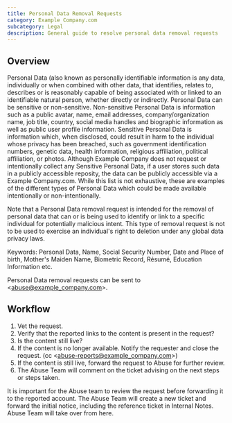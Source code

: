 ```yaml
---
title: Personal Data Removal Requests
category: Example Company.com
subcategory: Legal
description: General guide to resolve personal data removal requests
---
```


## Overview

Personal Data (also known as personally identifiable information is any data, individually or when combined with other data, that identifies, relates to, describes or is reasonably capable of being associated with or linked to an identifiable natural person, whether directly or indirectly. Personal Data can be sensitive or non-sensitive. Non-sensitive Personal Data is information such as a public avatar, name, email addresses, company/organization name, job title, country, social media handles and biographic information as well as public user profile information. Sensitive Personal Data is information which, when disclosed, could result in harm to the individual whose privacy has been breached, such as government identification numbers, genetic data, health information, religious affiliation, political affiliation, or photos. Although Example Company does not request or intentionally collect any Sensitive Personal Data, if a user stores such data in a publicly accessible reposity, the data can be publicly accessible via a Example Company.com. While this list is not exhaustive, these are examples of the different types of Personal Data which could be made available intentionally or non-intentionally.

Note that a Personal Data removal request is intended for the removal of personal data that can or is being used to identify or link to a specific individual for potentially malicious intent. This type of removal request is not to be used to exercise an individual's right to deletion under any global data privacy laws.

Keywords:  Personal Data, Name, Social Security Number, Date and Place of birth, Mother's Maiden Name, Biometric Record, Résumé, Education Information etc.

Personal Data removal requests can be sent to <abuse@example_company.com>.

## Workflow

1. Vet the request.
1. Verify that the reported links to the content is present in the request?
1. Is the content still live?
1. If the content is no longer available. Notify the requester and close the request. (cc <abuse-reports@example_company.com>)
1. If the content is still live, forward the request to Abuse for further review.
1. The Abuse Team will comment on the ticket advising on the next steps or steps taken.

It is important for the Abuse team to review the request before forwarding it to the reported account.  The Abuse Team will create a new ticket and forward the initial notice, including the reference ticket in Internal Notes. Abuse Team will take over from here.
